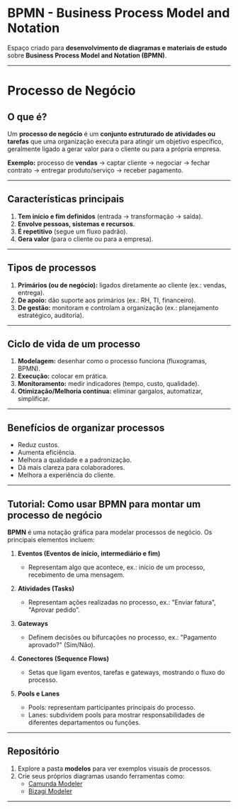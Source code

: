 # BPMN - Business Process Model and Notation

Espaço criado para **desenvolvimento de diagramas e materiais de estudo** sobre **Business Process Model and Notation (BPMN)**.

---
# Processo de Negócio

## O que é?
Um **processo de negócio** é um **conjunto estruturado de atividades ou tarefas** que uma organização executa para atingir um objetivo específico, geralmente ligado a gerar valor para o cliente ou para a própria empresa.  

**Exemplo:** processo de **vendas** → captar cliente → negociar → fechar contrato → entregar produto/serviço → receber pagamento.

---

## Características principais
1. **Tem início e fim definidos** (entrada → transformação → saída).  
2. **Envolve pessoas, sistemas e recursos**.  
3. **É repetitivo** (segue um fluxo padrão).  
4. **Gera valor** (para o cliente ou para a empresa).  

---

## Tipos de processos
1. **Primários (ou de negócio):** ligados diretamente ao cliente (ex.: vendas, entrega).  
2. **De apoio:** dão suporte aos primários (ex.: RH, TI, financeiro).  
3. **De gestão:** monitoram e controlam a organização (ex.: planejamento estratégico, auditoria).  

---

## Ciclo de vida de um processo
1. **Modelagem:** desenhar como o processo funciona (fluxogramas, BPMN).  
2. **Execução:** colocar em prática.  
3. **Monitoramento:** medir indicadores (tempo, custo, qualidade).  
4. **Otimização/Melhoria contínua:** eliminar gargalos, automatizar, simplificar.  

---

## Benefícios de organizar processos
- Reduz custos.  
- Aumenta eficiência.  
- Melhora a qualidade e a padronização.  
- Dá mais clareza para colaboradores.  
- Melhora a experiência do cliente.  

---

## Tutorial: Como usar BPMN para montar um processo de negócio

**BPMN** é uma notação gráfica para modelar processos de negócio. Os principais elementos incluem:

1. **Eventos (Eventos de início, intermediário e fim)**  
   - Representam algo que acontece, ex.: início de um processo, recebimento de uma mensagem.  

2. **Atividades (Tasks)**  
   - Representam ações realizadas no processo, ex.: "Enviar fatura", "Aprovar pedido".  

3. **Gateways**  
   - Definem decisões ou bifurcações no processo, ex.: "Pagamento aprovado?" (Sim/Não).  

4. **Conectores (Sequence Flows)**  
   - Setas que ligam eventos, tarefas e gateways, mostrando o fluxo do processo.  

5. **Pools e Lanes**  
   - Pools: representam participantes principais do processo.  
   - Lanes: subdividem pools para mostrar responsabilidades de diferentes departamentos ou funções.

---

## Repositório

1. Explore a pasta **modelos** para ver exemplos visuais de processos.  
2. Crie seus próprios diagramas usando ferramentas como:
   - [Camunda Modeler](https://camunda.com/download/modeler/)  
   - [Bizagi Modeler](https://www.bizagi.com/en/platform/modeler)  

---





